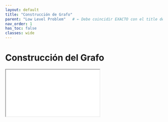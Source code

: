 ```yaml
---
layout: default
title: "Construcción de Grafo"
parent: "Low Level Problem"   # ← Debe coincidir EXACTO con el title del padre
nav_order: 1
has_toc: false
classes: wide
---
```


# Construcción del Grafo

<div class="embed-16x9">
  <iframe src="{{ '/slides/index.html' | relative_url }}" loading="lazy" allowfullscreen></iframe>
</div>
<style>.embed-16x10{position:relative;padding-top:60%}.embed-16x10 iframe{position:absolute;inset:0;width:100%;height:100%;border:0}</style>